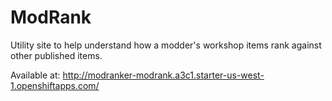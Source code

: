 # ModRank
Utility site to help understand how a modder's workshop items rank against other published items.

Available at:
http://modranker-modrank.a3c1.starter-us-west-1.openshiftapps.com/
